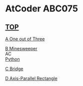 # AtCoder ABC075  

## [TOP](https://atcoder.jp/contests/abc075)  

[A One out of Three](https://atcoder.jp/contests/abc075/tasks/abc075_a)   

[](https://atcoder.jp/contests/abc075/submissions/)  

[B Minesweeper](https://atcoder.jp/contests/abc075/tasks/abc075_b)   
AC  
[Python](https://atcoder.jp/contests/abc075/submissions/15813412)  

[C Bridge](https://atcoder.jp/contests/abc075/tasks/abc075_c)   

[](https://atcoder.jp/contests/abc075/submissions/)  

[D Axis-Parallel Rectangle](https://atcoder.jp/contests/abc075/tasks/abc075_d)   

[](https://atcoder.jp/contests/abc075/submissions/)  


